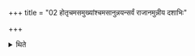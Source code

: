 +++
title = "02 होतृचमसमुख्यांश्चमसानुन्नयन्सर्वं राजानमुन्नीय दशाभिः"

+++

<details><summary>थिते</summary>

होतृचमसमुख्यांश्चमसानुन्नयन्सर्वं राजानमुन्नीय दशाभिः कलशौ मृष्ट्वा न्युब्जति २
</details>
